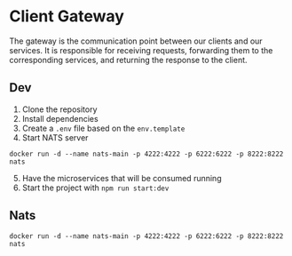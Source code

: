 # Client Gateway

The gateway is the communication point between our clients and our services. It is responsible for receiving requests, forwarding them to the corresponding services, and returning the response to the client.

## Dev

1. Clone the repository
2. Install dependencies
3. Create a `.env` file based on the `env.template`
4. Start NATS server

```
docker run -d --name nats-main -p 4222:4222 -p 6222:6222 -p 8222:8222 nats
```

5. Have the microservices that will be consumed running
6. Start the project with `npm run start:dev`

## Nats

```
docker run -d --name nats-main -p 4222:4222 -p 6222:6222 -p 8222:8222 nats
```
